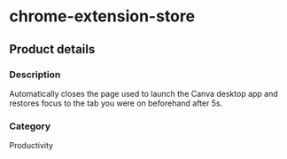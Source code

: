 # chrome-extension-store
## Product details
### Description
Automatically closes the page used to launch the Canva desktop app and restores focus to the tab you were on beforehand after 5s.

### Category
Productivity















